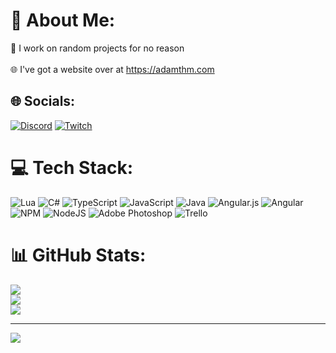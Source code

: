 # 💫 About Me:
🔭 I work on random projects for no reason<br> <br>🌐 I've got a website over at https://adamthm.com


## 🌐 Socials:
[![Discord](https://img.shields.io/badge/Discord-%237289DA.svg?logo=discord&logoColor=white)](https://dsc.bio/adamthm) [![Twitch](https://img.shields.io/badge/Twitch-%239146FF.svg?logo=Twitch&logoColor=white)](https://twitch.tv/AdamTHM_) 

# 💻 Tech Stack:
![Lua](https://img.shields.io/badge/lua-%232C2D72.svg?style=flat-square&logo=lua&logoColor=white) ![C#](https://img.shields.io/badge/c%23-%23239120.svg?style=flat-square&logo=c-sharp&logoColor=white) ![TypeScript](https://img.shields.io/badge/typescript-%23007ACC.svg?style=flat-square&logo=typescript&logoColor=white) ![JavaScript](https://img.shields.io/badge/javascript-%23323330.svg?style=flat-square&logo=javascript&logoColor=%23F7DF1E) ![Java](https://img.shields.io/badge/java-%23ED8B00.svg?style=flat-square&logo=java&logoColor=white) ![Angular.js](https://img.shields.io/badge/angular.js-%23E23237.svg?style=flat-square&logo=angularjs&logoColor=white) ![Angular](https://img.shields.io/badge/angular-%23DD0031.svg?style=flat-square&logo=angular&logoColor=white) ![NPM](https://img.shields.io/badge/NPM-%23000000.svg?style=flat-square&logo=npm&logoColor=white) ![NodeJS](https://img.shields.io/badge/node.js-6DA55F?style=flat-square&logo=node.js&logoColor=white) ![Adobe Photoshop](https://img.shields.io/badge/adobephotoshop-%2331A8FF.svg?style=flat-square&logo=adobephotoshop&logoColor=white) ![Trello](https://img.shields.io/badge/Trello-%23026AA7.svg?style=flat-square&logo=Trello&logoColor=white)
# 📊 GitHub Stats:
![](https://github-readme-stats.vercel.app/api?username=otherAdamthm&theme=dark&hide_border=false&include_all_commits=false&count_private=true)<br/>
![](https://github-readme-streak-stats.herokuapp.com/?user=otherAdamthm&theme=dark&hide_border=false)<br/>
![](https://github-readme-stats.vercel.app/api/top-langs/?username=otherAdamthm&theme=dark&hide_border=false&include_all_commits=false&count_private=true&layout=compact)

---
[![](https://visitcount.itsvg.in/api?id=otherAdamthm&icon=0&color=0)](https://visitcount.itsvg.in)
